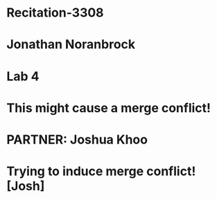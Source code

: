 # Recitation-3308
# Jonathan Noranbrock
# Lab 4
# This might cause a merge conflict!
# PARTNER: Joshua Khoo
# Trying to induce merge conflict! [Josh]
